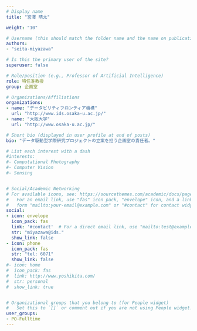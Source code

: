 ```yaml
---
# Display name
title: "宮澤 晴太"

weight: "10"

# Username (this should match the folder name and the name on publications)
authors:
- "seita-miyazawa"

# Is this the primary user of the site?
superuser: false

# Role/position (e.g., Professor of Artificial Intelligence)
role: 特任准教授
group: 企画室

# Organizations/Affiliations
organizations:
- name: "データビリティフロンティア機構"
  url: "http://www.ids.osaka-u.ac.jp/"
- name: "大阪大学"
  url: "http://www.osaka-u.ac.jp/"

# Short bio (displayed in user profile at end of posts)
bio: "データ駆動型学際研究プロジェクトの立案を担う企画室の責任者。"

# List each interest with a dash
#interests:
#- Computational Photography
#- Computer Vision
#- Sensing


# Social/Academic Networking
# For available icons, see: https://sourcethemes.com/academic/docs/page-builder/#icons
#   For an email link, use "fas" icon pack, "envelope" icon, and a link in the
#   form "mailto:your-email@example.com" or "#contact" for contact widget.
social:
- icon: envelope
  icon_pack: fas
  link: '#contact'  # For a direct email link, use "mailto:test@example.org".
  str: "miyazawa@ids."
  show_link: false
- icon: phone
  icon_pack: fas
  str: "tel: 6071"
  show_link: false
#- icon: home
#  icon_pack: fas
#  link: http://www.yoshikita.com/
#  str: personal
#  show_link: true


# Organizational groups that you belong to (for People widget)
#   Set this to `[]` or comment out if you are not using People widget.
user_groups:
- PO-Fulltime
---
```


